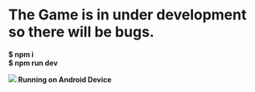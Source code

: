 <h1><b>The Game is in under development so there will be bugs.</b>
</h1>
<b> $ npm i <b> <br>
<b> $ npm run dev <br>
<p>
</p>
<img src="https://i.postimg.cc/VNRYrfqc/Screenshot-20220831-225252-950.png">
<b> Running on Android Device </b>
